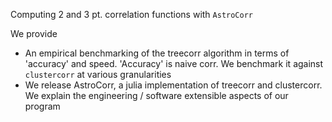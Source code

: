 Computing 2 and 3 pt. correlation functions with `AstroCorr`

We provide
- An empirical benchmarking of the treecorr algorithm in terms of 'accuracy' and speed. 'Accuracy' is naive corr. We benchmark it against `clustercorr` at various granularities
- We release AstroCorr, a julia implementation of treecorr and clustercorr. We explain the engineering / software extensible aspects of our program
